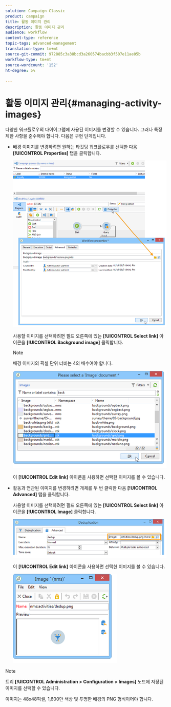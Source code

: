 ```yaml
---
solution: Campaign Classic
product: campaign
title: 활동 이미지 관리
description: 활동 이미지 관리
audience: workflow
content-type: reference
topic-tags: advanced-management
translation-type: tm+mt
source-git-commit: 972885c3a38bcd3a260574bacbb3f507e11ae05b
workflow-type: tm+mt
source-wordcount: '152'
ht-degree: 5%

---
```



# 활동 이미지 관리{#managing-activity-images}

다양한 워크플로우의 다이어그램에 사용된 이미지를 변경할 수 있습니다. 그러나 특정 제한 사항을 준수해야 합니다. 다음은 구현 단계입니다.

* 배경 이미지를 변경하려면 원하는 타깃팅 워크플로우를 선택한 다음 **[!UICONTROL Properties]** 탭을 클릭합니다.

   ![](assets/s_user_segmentation_properties_tab.png)

   사용할 이미지를 선택하려면 필드 오른쪽에 있는 **[!UICONTROL Select link]** 아이콘을 **[!UICONTROL Background image]** 클릭합니다.

   >[!NOTE]
   >
   >배경 이미지의 픽셀 단위 너비는 4의 배수여야 합니다.

   ![](assets/s_user_segmentation_background_select.png)

   이 **[!UICONTROL Edit link]** 아이콘을 사용하면 선택한 이미지를 볼 수 있습니다.

* 활동과 연관된 이미지를 변경하려면 개체를 두 번 클릭한 다음 **[!UICONTROL Advanced]** 탭을 클릭합니다.

   사용할 이미지를 선택하려면 필드 오른쪽에 있는 **[!UICONTROL Select link]** 아이콘을 **[!UICONTROL Image]** 클릭합니다.

   ![](assets/s_user_segmentation_activity_image.png)

   이 **[!UICONTROL Edit link]** 아이콘을 사용하면 선택한 이미지를 볼 수 있습니다.

   ![](assets/s_user_segmentation_activity_image_select.png)

>[!NOTE]
>
>트리 **[!UICONTROL Administration > Configuration > Images]** 노드에 저장된 이미지를 선택할 수 있습니다.
>  
>이미지는 48x48픽셀, 1,600만 색상 및 투명한 배경의 PNG 형식이어야 합니다.

